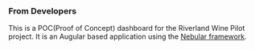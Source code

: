 ### From Developers
This is a POC(Proof of Concept) dashboard for the Riverland Wine Pilot project. It is an Augular based application using the [Nebular framework](https://akveo.github.io/nebular/). 
